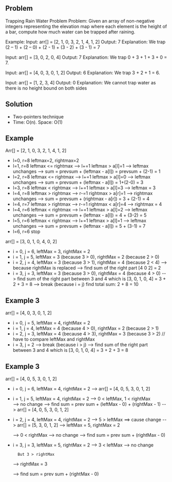 ## Problem
Trapping Rain Water Problem
Problem: Given an array of non-negative integers representing the elevation map where each element is the height of a bar, compute how much water can be trapped after raining.

Example:
Input: arr[] = [2, 1, 0, 3, 2, 1, 4, 1, 2]
Output: 7
Explanation: We trap (2 – 1) + (2 – 0) + (2 - 1) + (3 - 2) + (3 - 1) = 7

Input: arr[] = [3, 0, 2, 0, 4]
Output: 7
Explanation: We trap 0 + 3 + 1 + 3 + 0 = 7.

Input: arr[] = [4, 0, 3, 0, 1, 2]
Output: 6
Explanation: We trap 3 + 2 + 1 = 6.

Input: arr[] = [1, 2, 3, 4]
Output: 0
Explanation: We cannot trap water as there is no height bound on both sides

## Solution
- Two-pointers technique
- Time: O(n). Space: O(1)

## Example
Arr[] = [2, 1, 0, 3, 2, 1, 4, 1, 2]

- l=0, r=8
	leftmax=2, rightmax=2
- l=1, r=8
	leftmax <= rightmax		--> l+=1
		leftmax  > a[l]=1 --> leftmax unchanges		--> sum = prevsum + (leftmax - a[l]) = prevsum + (2-1) = 1
- l=2, r=8
	leftmax <= rightmax		--> l+=1
		leftmax  > a[l]=0 --> leftmax unchanges		--> sum = prevsum + (leftmax - a[l]) = 1+(2-0) = 3
- l=3, r=8
	leftmax < rightmax		--> l+=1
		leftmax  > a[l]=3 --> leftmax = 3
- l=4, r=8
	leftmax > rightmax 		--> r-=1
		rightmax > a[r]=1 --> rightmax unchanges	--> sum = prevsum + (rightmax - a[r]) = 3 + (2-1) = 4
- l=4, r=7
	leftmax > rightmax 		--> r-=1
		rightmax < a[r]=4 --> rightmax = 4
- l=4, r=6
	leftmax < rightmax 		--> l+=1
		leftmax  > a[l]=2 --> leftmax unchanges		--> sum = prevsum + (leftmax - a[l]) = 4 + (3-2) = 5
- l=5, r=6
	leftmax < rightmax 		--> l+=1
		leftmax  > a[l]=1 --> leftmax unchanges		--> sum = prevsum + (leftmax - a[l]) = 5 + (3-1) = 7
- l=6, r=6
	stop














arr[] = [3, 0, 1, 0, 4, 0, 2]

+ i = 0, j = 6, leftMax = 3, rightMax = 2
+ i = 1, j = 5, leftMax = 3 (because 3 > 0), rightMax = 2 (because 2 > 0)
+ i = 2, j = 4, leftMax = 3 (because 3 > 1), rightMax = 4 (because 2 < 4)
	--> because rightMax is replaced --> find sum of the right part [4 0 2] = 2
+ i = 3, j = 3, leftMax = 3 (because 3 > 0), rightMax = 4 (because 4 > 0)
	--> find sum of the right part between 3 and 4 which is [3, 0, 1, 0, 4] = 3 + 2 + 3 = 8
	--> break (because i = j)
find total sum: 2 + 8 = 10

## Example 3
arr[] = [4, 0, 3, 0, 1, 2]
+ i = 0, j = 5, leftMax = 4, rightMax = 2
+ i = 1, j = 4, leftMax = 4 (because 4 > 0), rightMax = 2 (because 2 > 1)
+ i = 2, j = 3, leftMax = 4 (because 4 > 3), rightMax = 3 (because 3 > 2)      // have to compare leftMax and rightMax
+ i = 3, j = 2
  --> break (because i > j)
  --> find sum of the right part between 3 and 4 which is [3, 0, 1, 0, 4] = 3 + 2 + 3 = 8


## Example 3
arr[] = [4, 0, 5, 3, 0, 1, 2]

+ i = 0, j = 6, leftMax = 4, rightMax = 2
	--> arr[] = [4, 0, 5, 3, 0, 1, 2]
+ i = 1, j = 5, leftMax = 4, rightMax = 2
	--> 0 < leftMax, 1 < rightMax   
	--> no change
	--> find sum = prev sum + (leftMax - 0) + (rightMax - 1)
	--> arr[] = [4, 0, 5, 3, 0, 1, 2]
+ i = 2, j = 4, leftMax = 4, rightMax = 2
	--> 5 > leftMax
	==> cause change  --> arr[] = [5, 3, 0, 1, 2]
					  --> leftMax = 5, rightMax = 2

	--> 0 < rightMax
	--> no change
	--> find sum = prev sum + (rightMax - 0)

+ i = 3, j = 3, leftMax = 5, rightMax = 2
	--> 3 < leftMax
	--> no change

	    But 3 > rightMax
	--> rightMax = 3


	--> find sum = prev sum + (rightMax - 0)